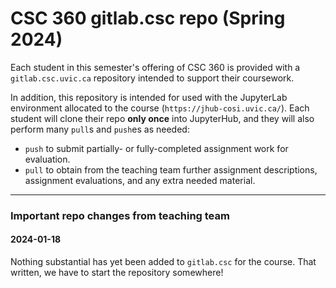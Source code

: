 # CSC 360 gitlab.csc repo (Spring 2024)

Each student in this semester's offering of CSC 360 is provided with a
`gitlab.csc.uvic.ca` repository intended to support their coursework.

In addition, this repository is intended for used with the JupyterLab
environment allocated to the course (`https://jhub-cosi.uvic.ca/`).
Each student will clone their repo **only once** into JupyterHub, and
they will also perform many `pull`s and `push`es as needed:
* `push` to submit partially- or fully-completed assignment work for
evaluation.
* `pull` to obtain from the teaching team further assignment
descriptions, assignment evaluations, and any extra needed material.

---

### Important repo changes from teaching team

#### 2024-01-18

Nothing substantial has yet been added to `gitlab.csc` for the course.
That written, we have to start the repository somewhere!
